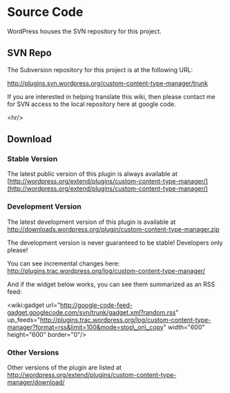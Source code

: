 # Source Code #

WordPress houses the SVN repository for this project.

## SVN Repo ##

The Subversion repository for this project is at the following URL:

http://plugins.svn.wordpress.org/custom-content-type-manager/trunk

If you are interested in helping translate this wiki, then please contact me for SVN access to the local repository here at google code.




&lt;hr/&gt;



## Download ##

### Stable Version ###
The latest public version of this plugin is always available at [http://wordpress.org/extend/plugins/custom-content-type-manager/](http://wordpress.org/extend/plugins/custom-content-type-manager/)

### Development Version ###
The latest development version of this plugin is available at http://downloads.wordpress.org/plugin/custom-content-type-manager.zip

The development version is never guaranteed to be stable!  Developers only please!

You can see incremental changes here: http://plugins.trac.wordpress.org/log/custom-content-type-manager/

And if the widget below works, you can see them summarized as an RSS feed:

<wiki:gadget url="http://google-code-feed-gadget.googlecode.com/svn/trunk/gadget.xml?random.rss" up\_feeds="http://plugins.trac.wordpress.org/log/custom-content-type-manager?format=rss&limit=100&mode=stop\_on\_copy" width="600" height="600" border="0"/>

### Other Versions ###

Other versions of the plugin are listed at http://wordpress.org/extend/plugins/custom-content-type-manager/download/